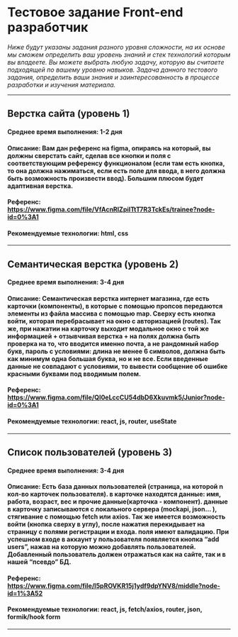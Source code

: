 # Тестовое задание Front-end разработчик
*Ниже будут указаны задания разного уровня сложности, на их основе мы сможем определить ваш уровень знаний и стек технологий которым вы владеете. Вы можете выбрать любую задачу, которую вы считаете подходящей по вашему уровню навыков. Задача данного тестового задания, определить ваши знания и заинтересованность в процессе разработки и изучения материала.*
___
## Верстка сайта (уровень 1)
#### **Среднее время выполнения:** 1-2 дня
#### **Описание:** Вам дан референс на figma, опираясь на который, вы должны сверстать сайт, сделав все кнопки и поля с соответствующим референсу функционалом (если там есть кнопка, то она должна нажиматься, если есть поле для ввода, в него должна быть возможность произвести ввод). Большим плюсом будет адаптивная верстка.

#### **Референс:** https://www.figma.com/file/VfAcnRlZpiITtT7R3TckEs/trainee?node-id=0%3A1
#### **Рекомендуемые технологии:** html, css
___
## Семантическая верстка (уровень 2)
#### **Среднее время выполнения:** 3-4 дня
#### **Описание:** Семантическая верстка интернет магазина, где есть карточки (компоненты), в которые с помощью пропсов передаются элементы из файла массива с помощью map. Сверху есть кнопка войти, которая перебрасывает на окно с авторизацией (routes). Так же, при нажатии на карточку выходит модальное окно с той же информацией + отзывчивая верстка + на полях должна быть проверка на то, что вводится именно почта, а не рандомный набор букв, пароль с условиями: длина не менее 6 символов, должна быть как минимум одна большая буква, но и не все. Если введенные данные не совпадают с условиями, то вывести сообщение об ошибке красными буквами под вводимым полем.

#### **Референс:** https://www.figma.com/file/QI0eLccCU54dbD6Xkuvmk5/Junior?node-id=0%3A1
#### **Рекомендуемые технологии:** react, js, router, useState
___
## Список пользователей (уровень 3)
#### **Среднее время выполнения:** 3-4 дня
#### **Описание:** Есть база данных пользователей (страница, на которой n кол-во карточек пользователя). в карточке находятся данные: имя, работа, возраст, вес и прочие данные(карточка - компонент). данные в карточку записываются с локального сервера (mockapi, json… ), стягивание с помощью fetch или axios. Так же имеется возможность войти (кнопка сверху в углу), после нажатия перекидывает на страницу с полями регистрации и входа. поля имеют валидацию. При успешном входе в аккаунт у  пользователя появляется кнопка  “add users”, нажав на которую можно добавлять пользователей. Добавленный пользователь должен отражаться как на сайте, так и в нашей “псевдо” БД.


#### **Референс:** https://www.figma.com/file/l5pROVKR15j1ydf9dpYNV8/middle?node-id=1%3A52
#### **Рекомендуемые технологии:** react, js, fetch/axios, router, json, formik/hook form
___